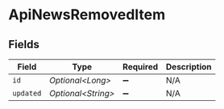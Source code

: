 # ApiNewsRemovedItem


## Fields

| Field               | Type                | Required            | Description         |
| ------------------- | ------------------- | ------------------- | ------------------- |
| `id`                | *Optional\<Long>*   | :heavy_minus_sign:  | N/A                 |
| `updated`           | *Optional\<String>* | :heavy_minus_sign:  | N/A                 |